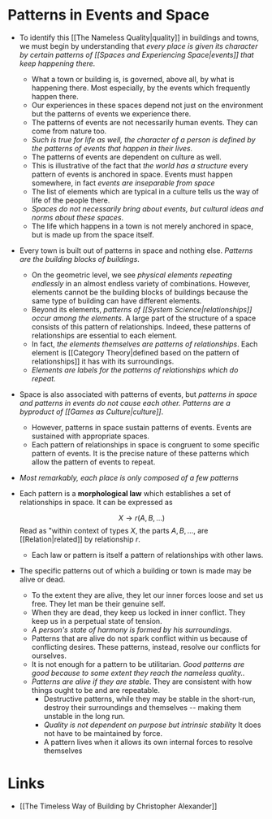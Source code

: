 # Patterns in Events and Space
* To identify this [[The Nameless Quality|quality]] in buildings and towns, we must begin by understanding that *every place is given its character by certain patterns of [[Spaces and Experiencing Space|events]] that keep happening there.*
	* What a town or building is, is governed, above all, by what is happening there. Most especially, by the events which frequently happen there.
	* Our experiences in these spaces depend not just on the environment but the patterns of events we experience there. 
	* The patterns of events are not necessarily human events. They can come from nature too.
	* *Such is true for life as well, the character of a person is defined by the patterns of events that happen in their lives.*
	* The patterns of events are dependent on culture as well.
	* This is illustrative of the fact that  *the world has a structure* every pattern of events is anchored in space. Events must happen somewhere, in fact *events are inseparable from space*
	* The list of elements which are typical in a culture tells us the way of life of the people there.
	* *Spaces do not necessarily bring about events, but cultural ideas and norms about these spaces*.
	* The life which happens in a town is not merely anchored in space, but is made up from the space itself.

* Every town is built out of patterns in space and nothing else. *Patterns are the building blocks of buildings*. 
	* On the geometric level, we see *physical elements repeating endlessly* in an almost endless variety of combinations. However, elements cannot be the building blocks of buildings because the same type of building can have different elements.
	* Beyond its elements, *patterns of [[System Science|relationships]] occur among the elements*. A large part of the structure of a space consists of this pattern of relationships. Indeed, these patterns of relationships are essential to each element.
	* In fact, *the elements themselves are patterns of relationships*. Each element is [[Category Theory|defined based on the pattern of relationships]] it has with its surroundings.
	* *Elements are labels for the patterns of relationships which do repeat.*

* Space is also associated with patterns of events, but *patterns in space and patterns in events do not cause each other. Patterns are a byproduct of [[Games as Culture|culture]]*. 
	* However, patterns in space sustain patterns of events. Events are sustained with appropriate spaces.
	* Each pattern of relationships in space is congruent to some specific pattern of events. It is the precise nature of these patterns which allow the pattern of events to repeat.

* *Most remarkably, each place is only composed of a few patterns*

* Each pattern is a **morphological law** which establishes a set of relationships in space. It can be expressed as 
  
  $$
  X \to r(A, B,\dots)
  $$
  Read as "within context of types $X$, the parts $A,B, \dots$, are [[Relation|related]] by relationship $r$.
	* Each law or pattern is itself a pattern of relationships with other laws. 

* The specific patterns out of which a building or town is made may be alive or dead. 
	* To the extent they are alive, they let our inner forces loose and set us free. They let man be their genuine self.
	* When they are dead, they keep us locked in inner conflict. They keep us in a perpetual state of tension.
	* *A person's state of harmony is formed by his surroundings*.
	* Patterns that are alive do not spark conflict within us because of conflicting desires. These patterns, instead, resolve our conflicts for ourselves.
	* It is not enough for a pattern to be utilitarian. *Good patterns are good because to some extent they reach the nameless quality..*
	* *Patterns are alive if they are stable*. They are consistent with how things ought to be and are repeatable.
		* Destructive patterns, while they may be stable in the short-run, destroy their surroundings and themselves -- making them unstable in the long run.
		* *Quality is not dependent on purpose but intrinsic stability* It does not have to be maintained by force.
		* A pattern lives when it allows its own internal forces to resolve themselves

# Links
* [[The Timeless Way of Building by Christopher Alexander]]